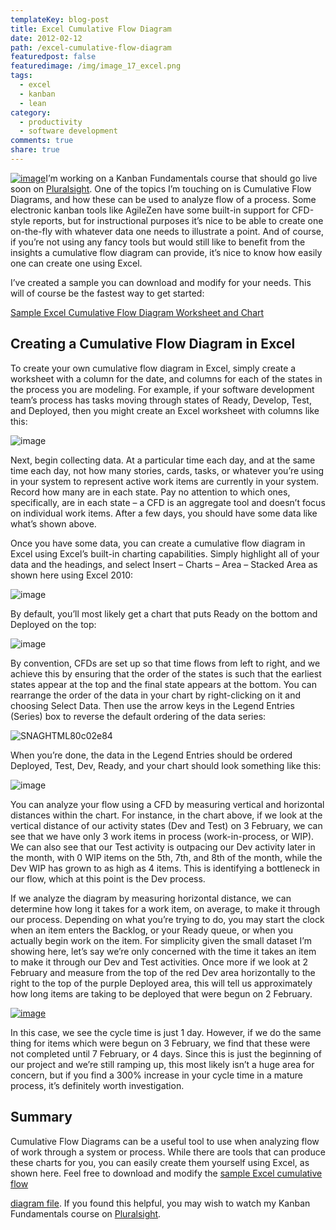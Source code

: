 ```yaml
---
templateKey: blog-post
title: Excel Cumulative Flow Diagram
date: 2012-02-12
path: /excel-cumulative-flow-diagram
featuredpost: false
featuredimage: /img/image_17_excel.png
tags:
  - excel
  - kanban
  - lean
category:
  - productivity
  - software development
comments: true
share: true
---
```


[![image](/img/image_5_excel.png "image")](http://stevesmithblog.s3.amazonaws.com/SampleCumulativeFlowDiagram.zip)I’m working on a Kanban Fundamentals course that should go live soon on [Pluralsight](http://pluralsight.com). One of the topics I’m touching on is Cumulative Flow Diagrams, and how these can be used to analyze flow of a process. Some electronic kanban tools like AgileZen have some built-in support for CFD-style reports, but for instructional purposes it’s nice to be able to create one on-the-fly with whatever data one needs to illustrate a point. And of course, if you’re not using any fancy tools but would still like to benefit from the insights a cumulative flow diagram can provide, it’s nice to know how easily one can create one using Excel.

I’ve created a sample you can download and modify for your needs. This will of course be the fastest way to get started:

[Sample Excel Cumulative Flow Diagram Worksheet and Chart](http://stevesmithblog.s3.amazonaws.com/SampleCumulativeFlowDiagram.zip)

## Creating a Cumulative Flow Diagram in Excel

To create your own cumulative flow diagram in Excel, simply create a worksheet with a column for the date, and columns for each of the states in the process you are modeling. For example, if your software development team’s process has tasks moving through states of Ready, Develop, Test, and Deployed, then you might create an Excel worksheet with columns like this:

![image](/img/image_8_excel.png "image")

Next, begin collecting data. At a particular time each day, and at the same time each day, not how many stories, cards, tasks, or whatever you’re using in your system to represent active work items are currently in your system. Record how many are in each state. Pay no attention to which ones, specifically, are in each state – a CFD is an aggregate tool and doesn’t focus on individual work items. After a few days, you should have some data like what’s shown above.

Once you have some data, you can create a cumulative flow diagram in Excel using Excel’s built-in charting capabilities. Simply highlight all of your data and the headings, and select Insert – Charts – Area – Stacked Area as shown here using Excel 2010:

![image](/img/image_14_excel.png "image")

By default, you’ll most likely get a chart that puts Ready on the bottom and Deployed on the top:

![image](/img/image_17_excel.png "image")

By convention, CFDs are set up so that time flows from left to right, and we achieve this by ensuring that the order of the states is such that the earliest states appear at the top and the final state appears at the bottom. You can rearrange the order of the data in your chart by right-clicking on it and choosing Select Data. Then use the arrow keys in the Legend Entries (Series) box to reverse the default ordering of the data series:

![SNAGHTML80c02e84](/img/SNAGHTML80c02e84_1.png "SNAGHTML80c02e84")

When you’re done, the data in the Legend Entries should be ordered Deployed, Test, Dev, Ready, and your chart should look something like this:

![image](/img/image_20_excel.png "image")

You can analyze your flow using a CFD by measuring vertical and horizontal distances within the chart. For instance, in the chart above, if we look at the vertical distance of our activity states (Dev and Test) on 3 February, we can see that we have only 3 work items in process (work-in-process, or WIP). We can also see that our Test activity is outpacing our Dev activity later in the month, with 0 WIP items on the 5th, 7th, and 8th of the month, while the Dev WIP has grown to as high as 4 items. This is identifying a bottleneck in our flow, which at this point is the Dev process.

If we analyze the diagram by measuring horizontal distance, we can determine how long it takes for a work item, on average, to make it through our process. Depending on what you’re trying to do, you may start the clock when an item enters the Backlog, or your Ready queue, or when you actually begin work on the item. For simplicity given the small dataset I’m showing here, let’s say we’re only concerned with the time it takes an item to make it through our Dev and Test activities. Once more if we look at 2 February and measure from the top of the red Dev area horizontally to the right to the top of the purple Deployed area, this will tell us approximately how long items are taking to be deployed that were begun on 2 February.

[![image](/img/image_thumb_7.png "image")](/wp-content/uploads/Media/Default/Windows-Live-Writer/Excel-Cumulative-Flow-Diagram_967B/image_22.png)

In this case, we see the cycle time is just 1 day. However, if we do the same thing for items which were begun on 3 February, we find that these were not completed until 7 February, or 4 days. Since this is just the beginning of our project and we’re still ramping up, this most likely isn’t a huge area for concern, but if you find a 300% increase in your cycle time in a mature process, it’s definitely worth investigation.

## Summary

Cumulative Flow Diagrams can be a useful tool to use when analyzing flow of work through a system or process. While there are tools that can produce these charts for you, you can easily create them yourself using Excel, as shown here. Feel free to download and modify the [sample Excel cumulative flow](http://stevesmithblog.s3.amazonaws.com/SampleCumulativeFlowDiagram.zip)

[](http://stevesmithblog.s3.amazonaws.com/SampleCumulativeFlowDiagram.zip)[diagram file](http://stevesmithblog.s3.amazonaws.com/SampleCumulativeFlowDiagram.zip). If you found this helpful, you may wish to watch my Kanban Fundamentals course on [Pluralsight](http://pluralsight.com).
